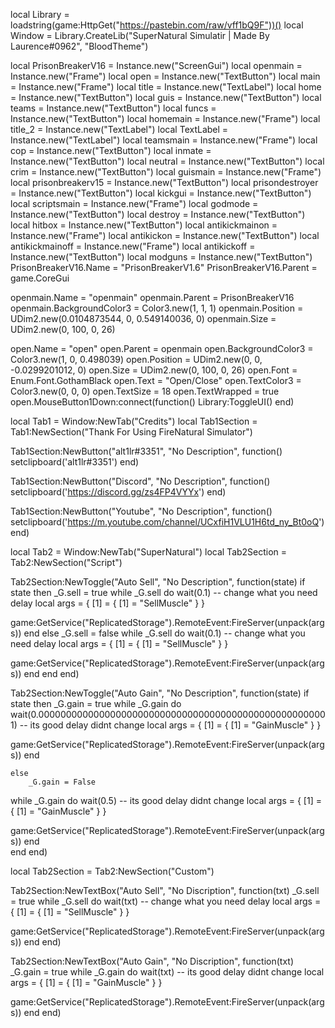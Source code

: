 local Library = loadstring(game:HttpGet("https://pastebin.com/raw/vff1bQ9F"))()
local Window = Library.CreateLib("SuperNatural Simulatir | Made By Laurence#0962", "BloodTheme")

local PrisonBreakerV16 = Instance.new("ScreenGui")
local openmain = Instance.new("Frame")
local open = Instance.new("TextButton")
local main = Instance.new("Frame")
local title = Instance.new("TextLabel")
local home = Instance.new("TextButton")
local guis = Instance.new("TextButton")
local teams = Instance.new("TextButton")
local funcs = Instance.new("TextButton")
local homemain = Instance.new("Frame")
local title_2 = Instance.new("TextLabel")
local TextLabel = Instance.new("TextLabel")
local teamsmain = Instance.new("Frame")
local cop = Instance.new("TextButton")
local inmate = Instance.new("TextButton")
local neutral = Instance.new("TextButton")
local crim = Instance.new("TextButton")
local guismain = Instance.new("Frame")
local prisonbreakerv15 = Instance.new("TextButton")
local prisondestroyer = Instance.new("TextButton")
local kickgui = Instance.new("TextButton")
local scriptsmain = Instance.new("Frame")
local godmode = Instance.new("TextButton")
local destroy = Instance.new("TextButton")
local hitbox = Instance.new("TextButton")
local antikickmainon = Instance.new("Frame")
local antikickon = Instance.new("TextButton")
local antikickmainoff = Instance.new("Frame")
local antikickoff = Instance.new("TextButton")
local modguns = Instance.new("TextButton")
PrisonBreakerV16.Name = "PrisonBreakerV1.6"
PrisonBreakerV16.Parent = game.CoreGui

openmain.Name = "openmain"
openmain.Parent = PrisonBreakerV16
openmain.BackgroundColor3 = Color3.new(1, 1, 1)
openmain.Position = UDim2.new(0.0104873544, 0, 0.549140036, 0)
openmain.Size = UDim2.new(0, 100, 0, 26)

open.Name = "open"
open.Parent = openmain
open.BackgroundColor3 = Color3.new(1, 0, 0.498039)
open.Position = UDim2.new(0, 0, -0.0299201012, 0)
open.Size = UDim2.new(0, 100, 0, 26)
open.Font = Enum.Font.GothamBlack
open.Text = "Open/Close"
open.TextColor3 = Color3.new(0, 0, 0)
open.TextSize = 18
open.TextWrapped = true
open.MouseButton1Down:connect(function()
    Library:ToggleUI()
end)

local Tab1 = Window:NewTab("Credits")
local Tab1Section = Tab1:NewSection("Thank For Using FireNatural Simulator")

Tab1Section:NewButton("alt1lr#3351", "No Description", function()
setclipboard('alt1lr#3351')
end)

Tab1Section:NewButton("Discord", "No Description", function()
setclipboard('https://discord.gg/zs4FP4VYYx')
end)

Tab1Section:NewButton("Youtube", "No Description", function()
setclipboard('https://m.youtube.com/channel/UCxfiH1VLU1H6td_ny_Bt0oQ')
end)

local Tab2 = Window:NewTab("SuperNatural")
local Tab2Section = Tab2:NewSection("Script")

Tab2Section:NewToggle("Auto Sell", "No Description", function(state)
    if state then
        _G.sell = true
while _G.sell do
    wait(0.1) -- change what you need delay
local args = {
    [1] = {
        [1] = "SellMuscle"
    }
}

game:GetService("ReplicatedStorage").RemoteEvent:FireServer(unpack(args))
end
    else
        _G.sell = false
while _G.sell do
    wait(0.1) -- change what you need delay
local args = {
    [1] = {
       [1] = "SellMuscle"
    }
}

game:GetService("ReplicatedStorage").RemoteEvent:FireServer(unpack(args))
end
    end
end)

Tab2Section:NewToggle("Auto Gain", "No Description", function(state)
    if state then
        _G.gain = true
while _G.gain do
    wait(0.00000000000000000000000000000000000000000000000000001) -- its good delay didnt change
local args = {
    [1] = {
       [1] = "GainMuscle"
    }
}

game:GetService("ReplicatedStorage").RemoteEvent:FireServer(unpack(args))
end




    else
        _G.gain = False
while _G.gain do
    wait(0.5) -- its good delay didnt change
local args = {
    [1] = {
       [1] = "GainMuscle"
    }
}

game:GetService("ReplicatedStorage").RemoteEvent:FireServer(unpack(args))
end  
    end
end)

local Tab2Section = Tab2:NewSection("Custom")

Tab2Section:NewTextBox("Auto Sell", "No Discription", function(txt)
_G.sell = true
while _G.sell do
    wait(txt) -- change what you need delay
local args = {
    [1] = {
        [1] = "SellMuscle"
    }
}

game:GetService("ReplicatedStorage").RemoteEvent:FireServer(unpack(args))
end
end)

Tab2Section:NewTextBox("Auto Gain", "No Discription", function(txt)
_G.gain = true
while _G.gain do
    wait(txt) -- its good delay didnt change
local args = {
    [1] = {
       [1] = "GainMuscle"
    }
}

game:GetService("ReplicatedStorage").RemoteEvent:FireServer(unpack(args))
end
end)
